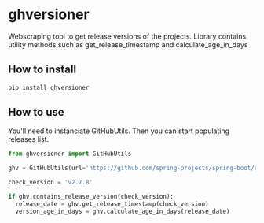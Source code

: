 # ghversioner
Webscraping tool to get release versions of the projects.
Library contains utility methods such as get_release_timestamp and calculate_age_in_days

## How to install

```python
pip install ghversioner
```

## How to use

You'll need to instanciate GitHubUtils. Then you can start populating releases list.

```python
from ghversioner import GitHubUtils

ghv = GitHubUtils(url='https://github.com/spring-projects/spring-boot/releases', pages=5)

check_version = 'v2.7.8'

if ghv.contains_release_version(check_version):
  release_date = ghv.get_release_timestamp(check_version)
  version_age_in_days = ghv.calculate_age_in_days(release_date)

```
